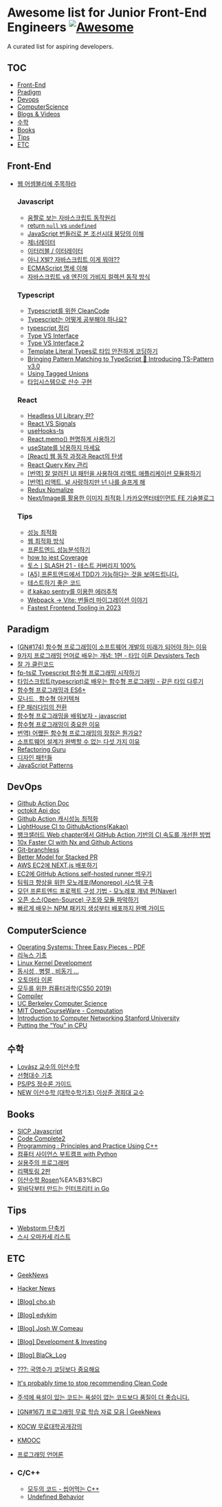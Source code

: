 # Awesome list for Junior Front-End Engineers [![Awesome](https://cdn.rawgit.com/sindresorhus/awesome/d7305f38d29fed78fa85652e3a63e154dd8e8829/media/badge.svg)](https://github.com/sindresorhus/awesome)

A curated list for aspiring developers.

## TOC

- [Front-End](#front-end)
- [Pradigm](#paradigm)
- [Devops](#devops)
- [ComputerScience](#computerscience)
- [Blogs & Videos](#blogs--videos)
- [수학](#수학)
- [Books](#books)
- [Tips](#tips)
- [ETC](#etc)

## Front-End

- [웹 어셈블리에 주목하라](https://medium.com/@yujso66/%EB%B2%88%EC%97%AD-%EC%9B%B9%EC%96%B4%EC%85%88%EB%B8%94%EB%A6%AC%EC%97%90-%EC%A3%BC%EB%AA%A9%ED%95%98%EB%9D%BC-280ff4e9ce01)

  ### Javascript

  - [움짤로 보는 자바스크립트 동작원리](https://kkangdda.tistory.com/78?category=830981)
  - [return `null` vs `undefined`](https://github.com/yeonjuan/dev-blog/blob/master/JavaScript/return-null-vs-undefined.md#%EC%98%A4%ED%94%88%EC%86%8C%EC%8A%A4-null-vs-undefined)
  - [JavaScript 번들러로 본 조선시대 붕당의 이해](https://wormwlrm.github.io/2020/08/12/History-of-JavaScript-Modules-and-Bundlers.html)
  - [제너레이터](https://ko.javascript.info/generators)
  - [이터러블 / 이터레이터](https://inpa.tistory.com/entry/JS-%F0%9F%93%9A-%EC%9D%B4%ED%84%B0%EB%9F%AC%EB%B8%94-%EC%9D%B4%ED%84%B0%EB%A0%88%EC%9D%B4%ED%84%B0-%F0%9F%92%AF%EC%99%84%EB%B2%BD-%EC%9D%B4%ED%95%B4)
  - [아니 X발? 자바스크립트 이게 뭐야??](https://github.com/denysdovhan/wtfjs/blob/master/README-kr.md)
  - [ECMAScript 명세 이해](https://ui.toast.com/posts/ko_20221116_1)
  - [자바스크립트 v8 엔진의 가비지 컬렉션 동작 방식](https://fe-developers.kakaoent.com/2022/220519-garbage-collection/)

  ### Typescript

  - [Typescript를 위한 CleanCode](https://738.github.io/clean-code-typescript/)
  - [Typescript는 어떻게 공부해야 하나요?](https://yozm.wishket.com/magazine/detail/1376/)
  - [typescript 정리](https://inpa.tistory.com/category/Language/TypeScript)
  - [Type VS Interface](https://medium.com/humanscape-tech/type-vs-interface-%EC%96%B8%EC%A0%9C-%EC%96%B4%EB%96%BB%EA%B2%8C-f36499b0de50)
  - [Type VS Interface 2](https://tecoble.techcourse.co.kr/post/2022-11-07-typeAlias-interface/)
  - [Template Literal Types로 타입 안전하게 코딩하기](https://toss.tech/article/template-literal-types)
  - [Bringing Pattern Matching to TypeScript 🎨 Introducing TS-Pattern v3.0](https://dev.to/gvergnaud/bringing-pattern-matching-to-typescript-introducing-ts-pattern-v3-0-o1k)
  - [Using Tagged Unions](https://greg-pabian.medium.com/using-tagged-unions-84705459107a)
  - [타입시스템으로 산수 구현](https://itchallenger.tistory.com/482)

  ### React

  - [Headless UI Library 란?](https://jbee.io/react/headless-concept/)
  - [React VS Signals](https://junghan92.medium.com/%EB%A6%AC%EC%95%A1%ED%8A%B8-vs-signals-10%EB%85%84%EC%9D%B4-%EC%A7%80%EB%82%9C-%EC%A7%80%EA%B8%88-89e5c648c2e8)
  - [useHooks-ts](https://usehooks-ts.com/react-hook/use-boolean)
  - [React.memo() 현명하게 사용하기](https://ui.toast.com/weekly-pick/ko_20190731)
  - [useState를 남용하지 마세요](https://www.philly.im/blog/dont-over-use-state)
  - [[React] 웹 동작 과정과 React의 탄생](https://velog.io/@juno7803/React%EA%B0%80-%ED%83%9C%EC%96%B4%EB%82%9C-%EB%B0%B0%EA%B2%BD)
  - [React Query Key 관리](https://www.zigae.com/react-query-key/)
  - [[번역] 잘 알려진 UI 패턴을 사용하여 리액트 애플리케이션 모듈화하기](https://velog.io/@eunbinn/modularizing-react-apps)
  - [[번역] 리액트, 널 사랑하지만 넌 나를 슬프게 해](https://velog.io/@eunbinn/react-i-love-you-but-youre-bringing-me-down?fbclid=IwAR1-5XmYt_xrdHk4nDNL8hmJpeKn5Kc5xytW607WuwPxg-8NeIojeAY0KQA)
  - [Redux Nomalize](https://jbee.io/react/react-redux-normalize/)
  - [Next/Image를 활용한 이미지 최적화 | 카카오엔터테인먼트 FE 기술블로그](https://fe-developers.kakaoent.com/2022/220714-next-image/)

  ### Tips

  - [성능 최적화](https://ui.toast.com/fe-guide/ko_PERFORMANCE)
  - [웹 최적화 방식](https://black7375.tistory.com/82)
  - [프론트엔드 성능분석하기](https://codingmoondoll.tistory.com/entry/%ED%94%84%EB%A1%A0%ED%8A%B8%EC%97%94%EB%93%9C-%EC%84%B1%EB%8A%A5-%EC%B5%9C%EC%A0%81%ED%99%94-Quick-Start-1)
  - [how to jest Coverage](https://www.daleseo.com/jest-coverage/)
  - [토스ㅣSLASH 21 - 테스트 커버리지 100%](https://www.youtube.com/watch?v=jdlBu2vFv58)
  - [[A5] 프론트엔드에서 TDD가 가능하다는 것을 보여드립니다.](https://www.youtube.com/watch?v=L1dtkLeIz-M&t=1729s)
  - [테스트하기 좋은 코드](https://jojoldu.tistory.com/680)
  - [if kakao sentry를 이용한 에러추적](https://if.kakao.com/2022/session/84)
  - [Webpack → Vite: 번들러 마이그레이션 이야기](https://engineering.ab180.co/stories/webpack-to-vite)
  - [Fastest Frontend Tooling in 2023](https://cpojer.net/posts/fastest-frontend-tooling-in-2022)

## Paradigm

- [[GN#174] 함수형 프로그래밍이 소프트웨어 개발의 미래가 되어야 하는 이유](https://news.hada.io/weekly/202245)
- [9가지 프로그래밍 언어로 배우는 개념: 1편 - 타입 이론 Devsisters Tech](https://tech.devsisters.com/posts/programming-languages-1-type-theory)
- [잘 가,클린코드](https://overreacted.io/ko/goodbye-clean-code/)
- [fp-ts로 Typescript 함수형 프로그래밍 시작하기](https://alstn2468.github.io/TypeScript/2021-04-21-fp-ts-0/)
- [타입스크립트(typescript)로 배우는 함수형 프로그래밍 - 같은 타입 다루기](https://itchallenger.tistory.com/388)
- [함수형 프로그래밍과 ES6+](https://www.youtube.com/watch?v=4sO0aWTd3yc&t=43s)
- [모나드 , 함수형 아키텍쳐](https://teamdable.github.io/techblog/Moand-and-Functional-Architecture)
- [FP 패러다임의 전환](https://kpug.github.io/fp-gitbook/Chapter1.html)
- [함수형 프로그래밍을 배워보자 - javascript](https://velog.io/@teo/functional-programming-study)
- [함수형 프로그래밍이 중요한 이유](https://parksb.github.io/papers-i-love/why-functional-programming-matters.html)
- [번역) 어쨌든 함수형 프로그래밍의 장점은 뭔가요?](https://junghan92.medium.com/%EB%B2%88%EC%97%AD-%EC%96%B4%EC%A8%8C%EB%93%A0-%ED%95%A8%E[…]%EC%A0%90%EC%9D%80-%EB%AD%94%EA%B0%80%EC%9A%94-a57f37872e4)
- [소프트웨어 설계가 완벽할 수 없는 다섯 가지 이유](https://swarchi.tistory.com/12)
- [Refactoring Guru](https://refactoring.guru/refactoring/what-is-refactoring)
- [디자인 패턴들](https://refactoring.guru/ko/design-patterns)
- [JavaScript Patterns](https://javascriptpatterns.vercel.app/patterns/design-patterns/introduction)

## DevOps

- [Github Action Doc](https://docs.github.com/en/actions/using-workflows/workflow-syntax-for-github-actions)
- [octokit Api doc](https://octokit.github.io/rest.js/v19#usage)
- [Github Action 캐시성능 최적화](https://www.daleseo.com/github-actions-cache/)
- [LightHouse CI to GithubActions(Kakao)](https://fe-developers.kakaoent.com/2022/220602-lighthouse-with-github-actions/)
- [뱅크샐러드 Web chapter에서 GitHub Action 기반의 CI 속도를 개선한 방법](https://blog.banksalad.com/tech/github-action-npm-cache/)
- [10x Faster CI with Nx and Github Actions](https://medium.com/emoteev-blog/10x-faster-ci-with-nx-and-github-actions-9a51fc4e82a6)
- [Git-branchless](https://github.com/arxanas/git-branchless/wiki/Workflow:-divergent-development)
- [Better Model for Stacked PR](https://timothya.com/blog/git-stack/)
- [AWS EC2에 NEXT.js 배포하기](https://velog.io/@yoondengo/AWS-EC2-%EC%9D%B8%EC%8A%A4%ED%84%B4%EC%8A%A4%EC%97%90-Next.js-%ED%94%84%EB%A1%9C%EC%A0%9D%ED%8A%B8-%EC%98%AC%EB%A0%A4%EB%B3%B4%EA%B8%B0#%EB%82%A8%EC%9D%98-%EC%BB%B4%ED%93%A8%ED%84%B0%EC%97%90-%EC%9D%B4%EA%B2%83-%EC%A0%80%EA%B2%83-%EA%B9%94%EA%B3%A0-%ED%94%84%EB%A1%9C%EC%A0%9D%ED%8A%B8%EB%8F%84-%EC%98%AC%EB%A6%AC%EA%B8%B0)
- [EC2에 GitHub Actions self-hosted runner 띄우기](https://wonny.space/writing/dev/github-actions-self-hosted-runnder-on-ec2)
- [팀워크 향상을 위한 모노레포(Monorepo) 시스템 구축](https://blog.mathpresso.com/%ED%8C%80%EC%9B%8C%ED%81%AC-%ED%96%A5%EC%83%81%EC%9D%84-%EC%9C%84%ED%95%9C-%EB%AA%A8%EB%85%B8%EB%A0%88%ED%8F%AC-monorepo-%EC%8B%9C%EC%8A%A4%ED%85%9C-%EA%B5%AC%EC%B6%95-3ae1b0112f1b)
- [모던 프론트엔드 프로젝트 구성 기법 - 모노레포 개념 편(Naver)](https://d2.naver.com/helloworld/0923884)
- [오픈 소스(Open-Source) 구조와 모듈 파악하기](https://kdydesign.github.io/2020/10/19/open-source-flow/)
- [빠르게 배우는 NPM 패키지 생성부터 배포까지 완벽 가이드](https://kdydesign.github.io/2020/08/28/npm-tutorial/#npm-node-package-manager)

## ComputerScience

- [Operating Systems: Three Easy Pieces - PDF](https://pages.cs.wisc.edu/~remzi/OSTEP/)
- [리눅스 기초](https://www.youtube.com/watch?v=tPWBF13JIVk&t=1s)
- [Linux Kernel Development](https://github.com/minnsane/TeachYourselfCS-KR)
- [동시성 , 병렬 , 비동기 ...](https://black7375.tistory.com/90)
- [오토마타 이론](https://m.blog.naver.com/bestowing?categoryNo=32)
- [모두를 위한 컴퓨터과학(CS50 2019)](https://m.boostcourse.org/cs112/intro)
- [Compiler](https://www.youtube.com/watch?v=MAG4ten4nAM&list=PLalDxVXf3NHertbSsvTLOLZz0T3FyCQnI)
- [UC Berkeley Computer Science](https://archive.org/details/ucberkeley-webcast-PL3E89002AA9B9879E?sort=-publicdate)
- [MIT OpenCourseWare - Computation](https://www.youtube.com/watch?v=nykOeWgQcHM&list=PLUl4u3cNGP63WbdFxL8giv4yhgdMGaZNA)
- [Introduction to Computer Networking Stanford University](https://www.youtube.com/playlist?list=PLvFG2xYBrYAQCyz4Wx3NPoYJOFjvU7g2Z)
- [Putting the “You” in CPU](https://cpu.land/)

## 수학

- [Lovász 교수의 이산수학](https://cims.nyu.edu/~regev/teaching/discrete_math_fall_2005/dmbook.pdf)
- [선형대수 기초](https://www.youtube.com/playlist?list=PLZHQObOWTQDPD3MizzM2xVFitgF8hE_ab)
- [PS/PS 정수론 가이드](https://rkm0959.tistory.com/category/PS/PS%20%EC%A0%95%EC%88%98%EB%A1%A0%20%EA%B0%80%EC%9D%B4%EB%93%9C?page=2)
- [NEW 이산수학 (대학수학기초) 이상준 경희대 교수](https://www.youtube.com/watch?v=pNPowcLmVus&list=PLaqQvlCBe8vLrmtPgU7DV6r7Ofk43dB0m)

## Books

- [SICP Javascript](http://www.yes24.com/Product/Goods/116469364)
- [Code Complete2](http://www.yes24.com/Product/Goods/44130507)
- [Programming : Principles and Practice Using C++](http://www.yes24.com/Product/Goods/23207535)
- [컴퓨터 사이언스 부트캠프 with Python](https://www.coupang.com/vp/products/73196366?itemId=244021205&vendorItemId=3600466849&src=1042503&spec=10304982&addtag=400&ctag=73196366&lptag=10304982I244021205&itime=20230118230830&pageType=PRODUCT&pageValue=73196366&wPcid=16566832247521699889143&wRef=&wTime=20230118230830&redirect=landing&gclid=CjwKCAiAzp6eBhByEiwA_gGq5H4hkcLd87KtVgzeBkDtiHzp78bk6hIyJ0Q0cRMJZzwn2SP0ohlCuhoCMQUQAvD_BwE&campaignid=18626086777&adgroupid=&isAddedCart=)
- [실용주의 프로그래머](http://www.yes24.com/Product/Goods/12501565)
- [리팩토링 2판](https://www.coupang.com/vp/products/1388403622?itemId=2423947118&vendorItemId=70418019480&src=1042503&spec=10304982&addtag=400&ctag=1388403622&lptag=10304982I2423947118&itime=20230118230739&pageType=PRODUCT&pageValue=1388403622&wPcid=16566832247521699889143&wRef=&wTime=20230118230739&redirect=landing&gclid=CjwKCAiAzp6eBhByEiwA_gGq5G01rsJ0UiufsD81g956knLSybne2ArPHIiSzKkyE5w8B2j--sipeBoC-lIQAvD_BwE&campaignid=18626086777&adgroupid=&isAddedCart=)
- [이산수학 Rosen](https://www.amazon.com/Discrete-Mathematics-Applications-ConnectPlus-Access/dp/0077916085/ref=sr_1_3?ie=UTF8&qid=1373709102&sr=8-3&keywords=discrete+mathematics)%EA%B3%BC)
- [밑바닥부터 만드는 인터프리터 in Go](https://www.yes24.com/Product/Goods/103157156)

## Tips

- [Webstorm 단축키](<https://webisfree.com/2019-12-24/%EC%9B%B9%EC%8A%A4%ED%86%B0(webstorm)-ide-%EB%8B%A8%EC%B6%95%ED%82%A4-%EC%A0%95%EB%B3%B4-%EC%95%8C%EC%95%84%EB%B3%B4%EA%B8%B0>)
- [스시 오마카세 리스트](https://github.com/738/awesome-sushi)

## ETC

- [GeekNews](https://news.hada.io/)
- [Hacker News](https://news.ycombinator.com/)
- [[Blog] cho.sh](https://cho.sh/ko/)
- [[Blog] edykim](https://edykim.com/ko/archives/)
- [[Blog] Josh W Comeau](https://www.joshwcomeau.com/)
- [[Blog] Development & Investing](https://itchallenger.tistory.com/)
- [[Blog] BlaCk_Log](https://black7375.tistory.com/)
- [???: 국영수가 코딩보다 중요해요](https://blog.kurcreative.com/kur2008300326)
- [It's probably time to stop recommending Clean Code](https://qntm.org/clean)
- [주석에 욕설이 있는 코드는 욕설이 없는 코드보다 품질이 더 좋습니다.](https://news.hada.io/topic?id=9662)
- [[GN#167] 프로그래밍 무료 학습 자료 모음 | GeekNews](https://news.hada.io/weekly/202238)

- [KOCW 무료대학공개강의](http://www.kocw.net/home/index.do)
- [KMOOC](http://www.kmooc.kr/)
- [프로그래밍 언어론](http://www.kocw.net/home/search/kemView.do?kemId=1331791&ar=relateCourse)

- ### C/C++
  - [모두의 코드 - 씹어먹는 C++](https://modoocode.com/135)
  - [Undefined Behavior](https://dev.alliknow.info/posts/2023/5/undefined-behavior)

